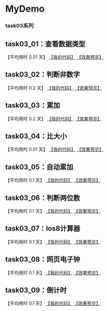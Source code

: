 # MyDemo

### task03系列

## task03_01：查看数据类型

【平均用时 0.01 天】
[【我的代码】](https://github.com/wangsiyuan233/MyDemo/blob/master/task03/01/task03_01.html)
[【效果预览】](https://wangsiyuan233.cn/MyDemo/task03/01/task03_01.html)

## task03_02：判断非数字

【平均用时 0.2 天】
[【我的代码】](https://github.com/wangsiyuan233/MyDemo/blob/master/task03/02/task03_02.html)
[【效果预览】](https://wangsiyuan233.cn/MyDemo/task03/02/task03_02.html)

## task03_03：累加

【平均用时 0.2 天】
[【我的代码】](https://github.com/wangsiyuan233/MyDemo/blob/master/task03/03/task03_03.html)
[【效果预览】](https://wangsiyuan233.cn/MyDemo/task03/03/task03_03.html)

## task03_04：比大小

【平均用时 0.01 天】
[【我的代码】](https://github.com/wangsiyuan233/MyDemo/blob/master/task03/04/task03_04.html)
[【效果预览】](https://wangsiyuan233.cn/MyDemo/task03/04/task03_04.html)

## task03_05：自动累加

【平均用时 0.1 天】
[【我的代码】](https://github.com/wangsiyuan233/MyDemo/blob/master/task03/05/task03_05.html)
[【效果预览】](https://wangsiyuan233.cn/MyDemo/task03/05/task03_05.html)

## task03_06：判断两位数

【平均用时 0.1 天】
[【我的代码】](https://github.com/wangsiyuan233/MyDemo/blob/master/task03/06/task03_06.html)
[【效果预览】](https://wangsiyuan233.cn/MyDemo/task03/06/task03_06.html)

## task03_07：Ios8计算器

【平均用时 0.1 天】
[【我的代码】](https://github.com/wangsiyuan233/MyDemo/blob/master/task03/07/task03_07.html)
[【效果预览】](https://wangsiyuan233.cn/MyDemo/task03/07/task03_07.html)

## task03_08：网页电子钟

【平均用时 0.1 天】
[【我的代码】](https://github.com/wangsiyuan233/MyDemo/blob/master/task03/08/task03_08.html)
[【效果预览】](https://wangsiyuan233.cn/MyDemo/task03/08/task03_08.html)

## task03_09：倒计时

【平均用时 0.1 天】
[【我的代码】](https://github.com/wangsiyuan233/MyDemo/blob/master/task03/09/task03_09.html)
[【效果预览】](https://wangsiyuan233.cn/MyDemo/task03/09/task03_09.html)